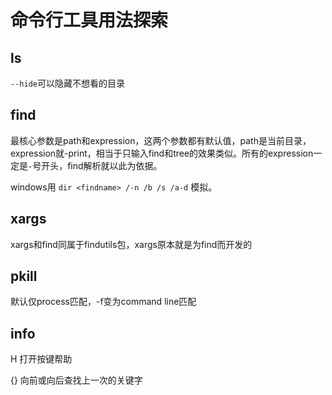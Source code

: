 # 命令行工具用法探索

## ls

`--hide`可以隐藏不想看的目录

## find

最核心参数是path和expression，这两个参数都有默认值，path是当前目录，expression就-print，相当于只输入find和tree的效果类似。所有的expression一定是`-`号开头，find解析就以此为依据。

windows用 `dir <findname> /-n /b /s /a-d` 模拟。

## xargs

xargs和find同属于findutils包，xargs原本就是为find而开发的

## pkill

默认仅process匹配，-f变为command line匹配

## info

H 打开按键帮助

{} 向前或向后查找上一次的关键字